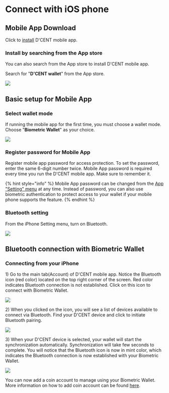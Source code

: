 # Connect with iOS phone

## Mobile App Download

Click to [install](https://apps.apple.com/kr/app/dcent-hardware-wallet/id1447206611) D'CENT mobile app.

### Install by searching from the App store

You can also search from the App store to install D'CENT mobile app.

Search for "**D'CENT wallet**" from the App store.

![](../.gitbook/assets/image%20%2830%29.png)

## Basic setup for Mobile App

### Select wallet mode

If running the mobile app for the first time, you must choose a wallet mode. Choose "**Biometric Wallet**" as your choice.

![](../.gitbook/assets/image%20%28189%29.png)

### Register password for Mobile App

Register mobile app password for access protection. To set the password, enter the same 6-digit number twice. Mobile App password is required every time you run the D'CENT mobile app. Make sure to remember it.

{% hint style="info" %}
Mobile App password can be changed from the [App "Setting" menu](../mobile-app/mobile-app-setting-menu.md) at any time. Instead of password, you can also use biometric authentication to protect access to your wallet if your mobile phone supports the feature.
{% endhint %}

### Bluetooth setting

From the iPhone Setting menu, turn on Bluetooth.

![](../.gitbook/assets/image%20%28157%29.png)

## Bluetooth connection with Biometric Wallet

### Connecting from your iPhone

1\) Go to the main tab\(Account\) of D'CENT mobile app. Notice the Bluetooth icon \(red color\) located on the top right corner of the screen. Red color indicates Bluetooth connection is not established. Click on this icon to connect with Biometric Wallet.

![](../.gitbook/assets/image%20%28123%29.png)

2\) When you clicked on the icon, you will see a list of devices available to connect via Bluetooth. Find your D'CENT device and click to initiate Bluetooth pairing.

![](../.gitbook/assets/image%20%2888%29.png)

3\) When your D'CENT device is selected, your wallet will start the synchronization automatically. Synchronization will take few seconds to complete. You will notice that the Bluetooth icon is now in mint color, which indicates the Bluetooth connection is now established with your Biometric Wallet.

![](../.gitbook/assets/image%20%2898%29.png)

You can now add a coin account to manage using your Biometric Wallet. More information on how to add coin account can be found [here](../mobile-app/create-account.md).

